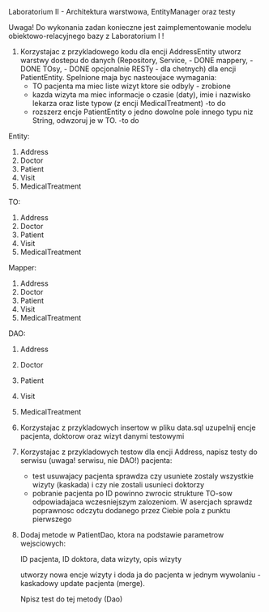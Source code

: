 ﻿Laboratorium II - Architektura warstwowa, EntityManager oraz testy

Uwaga! Do wykonania zadan konieczne jest zaimplementowanie modelu obiektowo-relacyjnego bazy z Laboratorium I !

1. Korzystajac z przykladowego kodu dla encji AddressEntity utworz warstwy dostepu do danych
(Repository, 
Service, - DONE
mappery, - DONE
TOsy, - DONE
opcjonalnie RESTy - dla chetnych) dla encji PatientEntity. Spelnione maja byc nasteoujace wymagania:
   - TO pacjenta ma miec liste wizyt ktore sie odbyly - zrobione
   - kazda wizyta ma miec informacje o czasie (daty), imie i nazwisko lekarza oraz liste typow (z encji MedicalTreatment) -to do 
   - rozszerz encje PatientEntity o jedno dowolne pole innego typu niz String, odwzoruj je w TO. -to do 

Entity:
1. Address
2. Doctor
3. Patient
4. Visit
5. MedicalTreatment

TO:
1. Address
2. Doctor
3. Patient
4. Visit
5. MedicalTreatment

Mapper:
1. Address
2. Doctor
3. Patient
4. Visit
5. MedicalTreatment

DAO:
1. Address
2. Doctor
3. Patient
4. Visit
5. MedicalTreatment


3. Korzystajac z przykladowych insertow w pliku data.sql uzupelnij encje pacjenta, doktorow oraz wizyt danymi testowymi
4. Korzystajac z przykladowych testow dla encji Address, napisz testy do serwisu (uwaga! serwisu, nie DAO!) pacjenta:
   - test usuwajacy pacjenta sprawdza czy usuniete zostaly wszystkie wizyty (kaskada) i czy nie zostali usunieci doktorzy
   - pobranie pacjenta po ID powinno zwrocic strukture TO-sow odpowiadajaca wczesniejszym zalozeniom. W asercjach sprawdz poprawnosc odczytu dodanego przez Ciebie pola z punktu pierwszego
5. Dodaj metode w PatientDao, ktora na podstawie parametrow wejsciowych:

   ID pacjenta, ID doktora, data wizyty, opis wizyty 

   utworzy nowa encje wizyty i doda ja do pacjenta w jednym wywolaniu - kaskadowy update pacjenta (merge). 

   Npisz test do tej metody (Dao)
